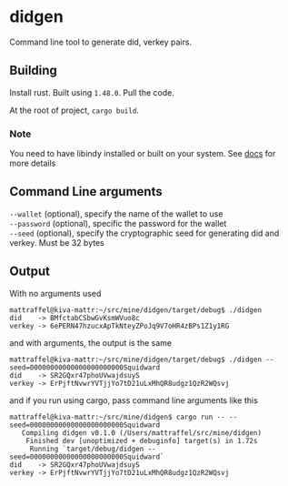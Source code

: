 # didgen

Command line tool to generate did, verkey pairs.  


## Building
Install rust. Built using `1.48.0`. Pull the code.    

At the root of project, `cargo build`.

### Note
You need to have libindy installed or built on your system. See [docs](https://github.com/hyperledger/indy-sdk) for more details

## Command Line arguments
`--wallet` (optional), specify the name of the wallet to use  
`--password` (optional), specific the password for the wallet    
`--seed` (optional), specify the cryptographic seed for generating did and verkey. Must be 32 bytes  

## Output

With no arguments used
```
mattraffel@kiva-mattr:~/src/mine/didgen/target/debug$ ./didgen
did    -> BMfctabCSbwGvKsmWVuo8c
verkey -> 6ePERN47hzucxApTkNteyZPoJq9V7oHR4zBPs1Z1y1RG
```

and with arguments, the output is the same
```
mattraffel@kiva-mattr:~/src/mine/didgen/target/debug$ ./didgen --seed=00000000000000000000000Squidward
did    -> SR2GQxr47phoUVwajdsuyS
verkey -> ErPjftNvwrYVTjjYo7tD21uLxMhQR8udgz1QzR2WQsvj
```

and if you run using cargo, pass command line arguments like this
```
mattraffel@kiva-mattr:~/src/mine/didgen$ cargo run -- --seed=00000000000000000000000Squidward
   Compiling didgen v0.1.0 (/Users/mattraffel/src/mine/didgen)
    Finished dev [unoptimized + debuginfo] target(s) in 1.72s
     Running `target/debug/didgen --seed=00000000000000000000000Squidward`
did    -> SR2GQxr47phoUVwajdsuyS
verkey -> ErPjftNvwrYVTjjYo7tD21uLxMhQR8udgz1QzR2WQsvj
```